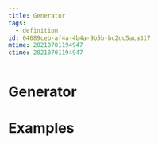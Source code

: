 ```yaml
---
title: Generator
tags:
  - definition
id: 04689ceb-af4a-4b4a-9b5b-bc2dc5aca317
mtime: 20210701194947
ctime: 20210701194947
---
```


# Generator

# Examples
